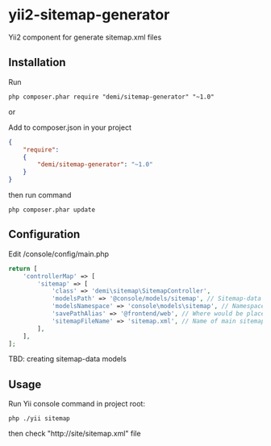 yii2-sitemap-generator
===================

Yii2 component for generate sitemap.xml files

Installation
------------
Run
```code
php composer.phar require "demi/sitemap-generator" "~1.0"
```
or


Add to composer.json in your project
```json
{
	"require":
	{
  		"demi/sitemap-generator": "~1.0"
	}
}
```
then run command
```code
php composer.phar update
```

Configuration
-------------
Edit /console/config/main.php
```php
return [
    'controllerMap' => [
        'sitemap' => [
            'class' => 'demi\sitemap\SitemapController',
            'modelsPath' => '@console/models/sitemap', // Sitemap-data models directory
            'modelsNamespace' => 'console\models\sitemap', // Namespace in [[modelsPath]] files
            'savePathAlias' => '@frontend/web', // Where would be placed the generated sitemap-files
            'sitemapFileName' => 'sitemap.xml', // Name of main sitemap-file in [[savePathAlias]] directory
        ],
    ],
];
```



TBD: creating sitemap-data models



Usage
-----
Run Yii console command in project root:
```code
php ./yii sitemap
```
then check "http://site/sitemap.xml" file
